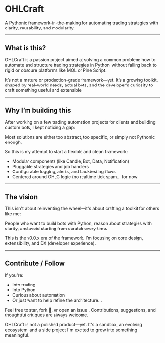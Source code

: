 # OHLCraft

A Pythonic framework-in-the-making for automating trading strategies with clarity, reusability, and modularity.

---

## What is this?

OHLCraft is a passion project aimed at solving a common problem: how to automate and structure trading strategies in Python, without falling back to rigid or obscure platforms like MQL or Pine Script.

It’s not a mature or production-grade framework—yet. It’s a growing toolkit, shaped by real-world needs, actual bots, and the developer’s curiosity to craft something useful and extensible.

---

## Why I’m building this

After working on a few trading automation projects for clients and building custom bots, I kept noticing a gap:

Most solutions are either too abstract, too specific, or simply not Pythonic enough.

So this is my attempt to start a flexible and clean framework:

- Modular components (like Candle, Bot, Data, Notification)
- Pluggable strategies and job handlers
- Configurable logging, alerts, and backtesting flows
- Centered around OHLC logic (no realtime tick spam… for now)

---

## The vision

This isn't about reinventing the wheel—it's about crafting a toolkit for others like me:

People who want to build bots with Python, reason about strategies with clarity, and avoid starting from scratch every time.

This is the v0.0.x era of the framework. I’m focusing on core design, extensibility, and DX (developer experience).

---

## Contribute / Follow

If you're:

- Into trading
- Into Python
- Curious about automation
- Or just want to help refine the architecture...

Feel free to star, fork 🍴, or open an issue . Contributions, suggestions, and thoughtful critiques are always welcome.

OHLCraft is not a polished product—yet. It's a sandbox, an evolving ecosystem, and a side project I'm excited to grow into something meaningful.
